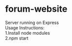 # forum-website
Server running on Express  
Usage Instructions:  
1.Install node modules  
2.npm start  
